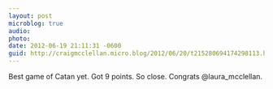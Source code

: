 ```yaml
---
layout: post
microblog: true
audio: 
photo: 
date: 2012-06-19 21:11:31 -0600
guid: http://craigmcclellan.micro.blog/2012/06/20/t215280694174298113.html
---
```

Best game of Catan yet. Got 9 points. So close. Congrats @laura_mcclellan.
